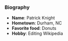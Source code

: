 ### Biography

* **Name**: Patrick Knight
* **Hometown**: Durham, NC
* **Favorite food**: Donuts
* **Hobby**: Editing Wikipedia
